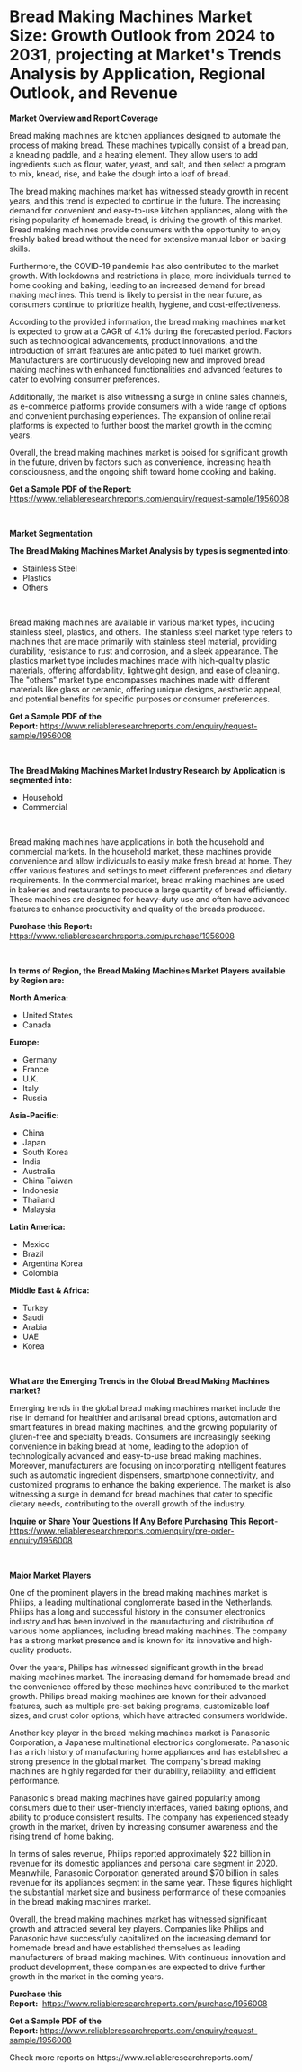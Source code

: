 <p><h1>Bread Making Machines Market Size: Growth Outlook from 2024 to 2031, projecting at Market's Trends Analysis by Application, Regional Outlook, and Revenue</h1></p><p><strong>Market Overview and Report Coverage</strong></p>
<p><p>Bread making machines are kitchen appliances designed to automate the process of making bread. These machines typically consist of a bread pan, a kneading paddle, and a heating element. They allow users to add ingredients such as flour, water, yeast, and salt, and then select a program to mix, knead, rise, and bake the dough into a loaf of bread. </p><p>The bread making machines market has witnessed steady growth in recent years, and this trend is expected to continue in the future. The increasing demand for convenient and easy-to-use kitchen appliances, along with the rising popularity of homemade bread, is driving the growth of this market. Bread making machines provide consumers with the opportunity to enjoy freshly baked bread without the need for extensive manual labor or baking skills. </p><p>Furthermore, the COVID-19 pandemic has also contributed to the market growth. With lockdowns and restrictions in place, more individuals turned to home cooking and baking, leading to an increased demand for bread making machines. This trend is likely to persist in the near future, as consumers continue to prioritize health, hygiene, and cost-effectiveness.</p><p>According to the provided information, the bread making machines market is expected to grow at a CAGR of 4.1% during the forecasted period. Factors such as technological advancements, product innovations, and the introduction of smart features are anticipated to fuel market growth. Manufacturers are continuously developing new and improved bread making machines with enhanced functionalities and advanced features to cater to evolving consumer preferences.</p><p>Additionally, the market is also witnessing a surge in online sales channels, as e-commerce platforms provide consumers with a wide range of options and convenient purchasing experiences. The expansion of online retail platforms is expected to further boost the market growth in the coming years.</p><p>Overall, the bread making machines market is poised for significant growth in the future, driven by factors such as convenience, increasing health consciousness, and the ongoing shift toward home cooking and baking.</p></p>
<p><strong>Get a Sample PDF of the Report:</strong> <a href="https://www.reliableresearchreports.com/enquiry/request-sample/1956008">https://www.reliableresearchreports.com/enquiry/request-sample/1956008</a></p>
<p>&nbsp;</p>
<p><strong>Market Segmentation</strong></p>
<p><strong>The Bread Making Machines Market Analysis by types is segmented into:</strong></p>
<p><ul><li>Stainless Steel</li><li>Plastics</li><li>Others</li></ul></p>
<p>&nbsp;</p>
<p><p>Bread making machines are available in various market types, including stainless steel, plastics, and others. The stainless steel market type refers to machines that are made primarily with stainless steel material, providing durability, resistance to rust and corrosion, and a sleek appearance. The plastics market type includes machines made with high-quality plastic materials, offering affordability, lightweight design, and ease of cleaning. The "others" market type encompasses machines made with different materials like glass or ceramic, offering unique designs, aesthetic appeal, and potential benefits for specific purposes or consumer preferences.</p></p>
<p><strong>Get a Sample PDF of the Report:</strong>&nbsp;<a href="https://www.reliableresearchreports.com/enquiry/request-sample/1956008">https://www.reliableresearchreports.com/enquiry/request-sample/1956008</a></p>
<p>&nbsp;</p>
<p><strong>The Bread Making Machines Market Industry Research by Application is segmented into:</strong></p>
<p><ul><li>Household</li><li>Commercial</li></ul></p>
<p>&nbsp;</p>
<p><p>Bread making machines have applications in both the household and commercial markets. In the household market, these machines provide convenience and allow individuals to easily make fresh bread at home. They offer various features and settings to meet different preferences and dietary requirements. In the commercial market, bread making machines are used in bakeries and restaurants to produce a large quantity of bread efficiently. These machines are designed for heavy-duty use and often have advanced features to enhance productivity and quality of the breads produced.</p></p>
<p><strong>Purchase this Report:</strong>&nbsp; <a href="https://www.reliableresearchreports.com/purchase/1956008">https://www.reliableresearchreports.com/purchase/1956008</a></p>
<p>&nbsp;</p>
<p><strong>In terms of Region, the Bread Making Machines Market Players available by Region are:</strong></p>
<p>
    <p> <strong> North America: </strong>
        <ul>
            <li>United States</li>
            <li>Canada</li>
        </ul>
        </p> 
    <p> <strong> Europe: </strong>
        <ul>
            <li>Germany</li>
            <li>France</li>
            <li>U.K.</li>
            <li>Italy</li>
            <li>Russia</li>
        </ul>
        </p> 
    <p> <strong> Asia-Pacific: </strong>
        <ul>
            <li>China</li>
            <li>Japan</li>
            <li>South Korea</li>
            <li>India</li>
            <li>Australia</li>
            <li>China Taiwan</li>
            <li>Indonesia</li>
            <li>Thailand</li>
            <li>Malaysia</li>
        </ul>
        </p> 
    <p> <strong> Latin America: </strong>
        <ul>
            <li>Mexico</li>
            <li>Brazil</li>
            <li>Argentina Korea</li>
            <li>Colombia</li>
        </ul>
        </p> 
    <p> <strong> Middle East & Africa: </strong>
        <ul>
            <li>Turkey</li>
            <li>Saudi</li>
            <li>Arabia</li>
            <li>UAE</li>
            <li>Korea</li>
        </ul>
    </p>
    </p>
<p>&nbsp;</p>
<p><strong>What are the Emerging Trends in the Global Bread Making Machines market?</strong></p>
<p><p>Emerging trends in the global bread making machines market include the rise in demand for healthier and artisanal bread options, automation and smart features in bread making machines, and the growing popularity of gluten-free and specialty breads. Consumers are increasingly seeking convenience in baking bread at home, leading to the adoption of technologically advanced and easy-to-use bread making machines. Moreover, manufacturers are focusing on incorporating intelligent features such as automatic ingredient dispensers, smartphone connectivity, and customized programs to enhance the baking experience. The market is also witnessing a surge in demand for bread machines that cater to specific dietary needs, contributing to the overall growth of the industry.</p></p>
<p><strong>Inquire or Share Your Questions If Any Before Purchasing This Report</strong>- <a href="https://www.reliableresearchreports.com/enquiry/pre-order-enquiry/1956008">https://www.reliableresearchreports.com/enquiry/pre-order-enquiry/1956008</a></p>
<p>&nbsp;</p>
<p><strong>Major Market Players</strong></p>
<p><p>One of the prominent players in the bread making machines market is Philips, a leading multinational conglomerate based in the Netherlands. Philips has a long and successful history in the consumer electronics industry and has been involved in the manufacturing and distribution of various home appliances, including bread making machines. The company has a strong market presence and is known for its innovative and high-quality products.</p><p>Over the years, Philips has witnessed significant growth in the bread making machines market. The increasing demand for homemade bread and the convenience offered by these machines have contributed to the market growth. Philips bread making machines are known for their advanced features, such as multiple pre-set baking programs, customizable loaf sizes, and crust color options, which have attracted consumers worldwide.</p><p>Another key player in the bread making machines market is Panasonic Corporation, a Japanese multinational electronics conglomerate. Panasonic has a rich history of manufacturing home appliances and has established a strong presence in the global market. The company's bread making machines are highly regarded for their durability, reliability, and efficient performance.</p><p>Panasonic's bread making machines have gained popularity among consumers due to their user-friendly interfaces, varied baking options, and ability to produce consistent results. The company has experienced steady growth in the market, driven by increasing consumer awareness and the rising trend of home baking. </p><p>In terms of sales revenue, Philips reported approximately $22 billion in revenue for its domestic appliances and personal care segment in 2020. Meanwhile, Panasonic Corporation generated around $70 billion in sales revenue for its appliances segment in the same year. These figures highlight the substantial market size and business performance of these companies in the bread making machines market.</p><p>Overall, the bread making machines market has witnessed significant growth and attracted several key players. Companies like Philips and Panasonic have successfully capitalized on the increasing demand for homemade bread and have established themselves as leading manufacturers of bread making machines. With continuous innovation and product development, these companies are expected to drive further growth in the market in the coming years.</p></p>
<p><strong>Purchase this Report:</strong>&nbsp;&nbsp;<a href="https://www.reliableresearchreports.com/purchase/1956008">https://www.reliableresearchreports.com/purchase/1956008</a></p>
<p></p>
<p><strong>Get a Sample PDF of the Report:</strong>&nbsp;<a href="https://www.reliableresearchreports.com/enquiry/request-sample/1956008">https://www.reliableresearchreports.com/enquiry/request-sample/1956008</a></p>
<p>Check more reports on https://www.reliableresearchreports.com/</p>